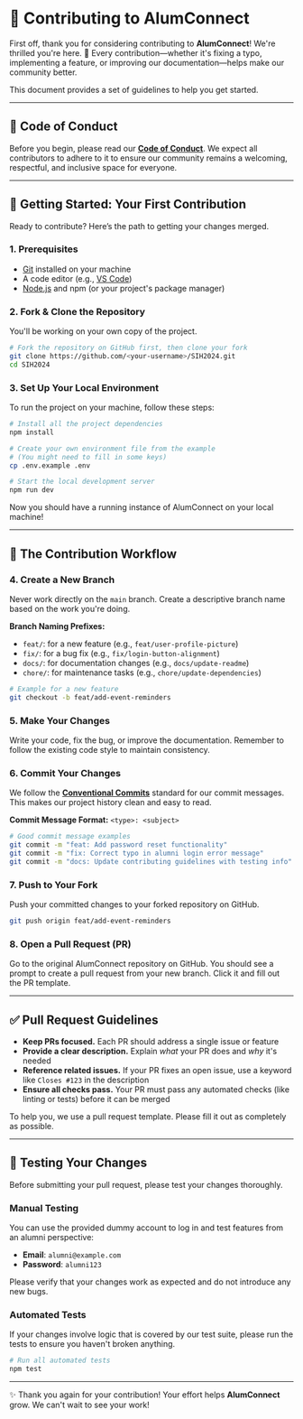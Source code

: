 # 🤝 Contributing to AlumConnect

First off, thank you for considering contributing to **AlumConnect**! We're thrilled you're here. 🎉 Every contribution—whether it's fixing a typo, implementing a feature, or improving our documentation—helps make our community better.

This document provides a set of guidelines to help you get started.

---

## 📜 Code of Conduct

Before you begin, please read our [**Code of Conduct**](CODE_OF_CONDUCT.md). We expect all contributors to adhere to it to ensure our community remains a welcoming, respectful, and inclusive space for everyone.

---

## 🚀 Getting Started: Your First Contribution

Ready to contribute? Here’s the path to getting your changes merged.

### 1. Prerequisites

* [Git](https://git-scm.com/) installed on your machine  
* A code editor (e.g., [VS Code](https://code.visualstudio.com/))  
* [Node.js](https://nodejs.org/) and npm (or your project's package manager)

### 2. Fork & Clone the Repository

You'll be working on your own copy of the project.

```bash
# Fork the repository on GitHub first, then clone your fork
git clone https://github.com/<your-username>/SIH2024.git
cd SIH2024
```

### 3. Set Up Your Local Environment

To run the project on your machine, follow these steps:

```bash
# Install all the project dependencies
npm install

# Create your own environment file from the example
# (You might need to fill in some keys)
cp .env.example .env

# Start the local development server
npm run dev
```

Now you should have a running instance of AlumConnect on your local machine!

---

## 🔧 The Contribution Workflow

### 4. Create a New Branch

Never work directly on the `main` branch. Create a descriptive branch name based on the work you're doing.

**Branch Naming Prefixes:**

* `feat/`: for a new feature (e.g., `feat/user-profile-picture`)  
* `fix/`: for a bug fix (e.g., `fix/login-button-alignment`)  
* `docs/`: for documentation changes (e.g., `docs/update-readme`)  
* `chore/`: for maintenance tasks (e.g., `chore/update-dependencies`)

```bash
# Example for a new feature
git checkout -b feat/add-event-reminders
```

### 5. Make Your Changes

Write your code, fix the bug, or improve the documentation. Remember to follow the existing code style to maintain consistency.

### 6. Commit Your Changes

We follow the [**Conventional Commits**](https://www.conventionalcommits.org/en/v1.0.0/) standard for our commit messages. This makes our project history clean and easy to read.

**Commit Message Format:** `<type>: <subject>`

```bash
# Good commit message examples
git commit -m "feat: Add password reset functionality"
git commit -m "fix: Correct typo in alumni login error message"
git commit -m "docs: Update contributing guidelines with testing info"
```

### 7. Push to Your Fork

Push your committed changes to your forked repository on GitHub.

```bash
git push origin feat/add-event-reminders
```

### 8. Open a Pull Request (PR)

Go to the original AlumConnect repository on GitHub. You should see a prompt to create a pull request from your new branch. Click it and fill out the PR template.

---

## ✅ Pull Request Guidelines

* **Keep PRs focused.** Each PR should address a single issue or feature  
* **Provide a clear description.** Explain *what* your PR does and *why* it's needed  
* **Reference related issues.** If your PR fixes an open issue, use a keyword like `Closes #123` in the description  
* **Ensure all checks pass.** Your PR must pass any automated checks (like linting or tests) before it can be merged

To help you, we use a pull request template. Please fill it out as completely as possible.

---

## 🧪 Testing Your Changes

Before submitting your pull request, please test your changes thoroughly.

### Manual Testing

You can use the provided dummy account to log in and test features from an alumni perspective:

* **Email**: `alumni@example.com`  
* **Password**: `alumni123`

Please verify that your changes work as expected and do not introduce any new bugs.

### Automated Tests

If your changes involve logic that is covered by our test suite, please run the tests to ensure you haven't broken anything.

```bash
# Run all automated tests
npm test
```

---

✨ Thank you again for your contribution! Your effort helps **AlumConnect** grow. We can't wait to see your work!

